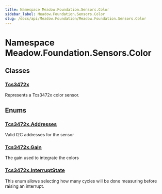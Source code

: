 ```yaml
---
title: Namespace Meadow.Foundation.Sensors.Color
sidebar_label: Meadow.Foundation.Sensors.Color
slug: /docs/api/Meadow.Foundation/Meadow.Foundation.Sensors.Color
---
```

# Namespace Meadow.Foundation.Sensors.Color
## Classes
### [Tcs3472x](../Meadow.Foundation.Sensors.Color/Tcs3472x)
Represents a Tcs3472x color sensor.
## Enums
### [Tcs3472x.Addresses](../Meadow.Foundation.Sensors.Color/Tcs3472x.Addresses)
Valid I2C addresses for the sensor
### [Tcs3472x.Gain](../Meadow.Foundation.Sensors.Color/Tcs3472x.Gain)
The gain used to integrate the colors
### [Tcs3472x.InterruptState](../Meadow.Foundation.Sensors.Color/Tcs3472x.InterruptState)
This enum allows selecting how many cycles will be done measuring before
raising an interrupt.
